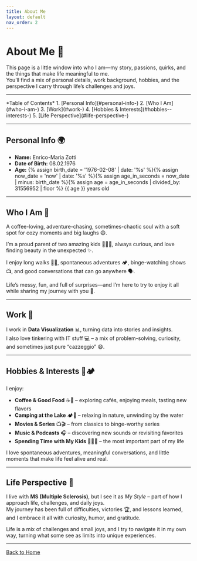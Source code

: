 ```yaml
---
title: About Me
layout: default
nav_order: 2
---
```


# About Me 👋

This page is a little window into who I am—my story, passions, quirks, and the things that make life meaningful to me.  
You’ll find a mix of personal details, work background, hobbies, and the perspective I carry through life’s challenges and joys.  

---

<div class="mobile-toc">
*Table of Contents*
1. [Personal Info](#personal-info-)
2. [Who I Am](#who-i-am-)
3. [Work](#work-)
4. [Hobbies & Interests](#hobbies--interests-)
5. [Life Perspective](#life-perspective-)
</div>

---

## Personal Info 🌍
- **Name:** Enrico-Maria Zotti  
- **Date of Birth:** 08.02.1976  
- **Age:** {% assign birth_date = '1976-02-08' | date: '%s' %}{% assign now_date = 'now' | date: '%s' %}{% assign age_in_seconds = now_date | minus: birth_date %}{% assign age = age_in_seconds | divided_by: 31556952 | floor %} {{ age }} years old

---

## Who I Am 🌟
A coffee-loving, adventure-chasing, sometimes-chaotic soul with a soft spot for cozy moments and big laughs 😄.

I’m a proud parent of two amazing kids 👨‍👧‍👦, always curious, and love finding beauty in the unexpected ✨.

I enjoy long walks 🚶‍♂️, spontaneous adventures 🏕️, binge-watching shows 📺, and good conversations that can go anywhere 🗣️.

Life’s messy, fun, and full of surprises—and I’m here to try to enjoy it all while sharing my journey with you 💫.  

---

## Work 💼
I work in **Data Visualization** 📊, turning data into stories and insights.  
I also love tinkering with IT stuff 💻 – a mix of problem-solving, curiosity, and sometimes just pure “cazzeggio” 😄.

---

## Hobbies & Interests 🎨🏕️
I enjoy:  
- **Coffee & Good Food** ☕🍝 – exploring cafés, enjoying meals, tasting new flavors  
- **Camping at the Lake** 🏕️🌊 – relaxing in nature, unwinding by the water  
- **Movies & Series** 📺🎬 – from classics to binge-worthy series  
- **Music & Podcasts** 🎧 – discovering new sounds or revisiting favorites  
- **Spending Time with My Kids** 👨‍👧‍👦 – the most important part of my life  

I love spontaneous adventures, meaningful conversations, and little moments that make life feel alive and real.

---

## Life Perspective 🌟
I live with **MS (Multiple Sclerosis)**, but I see it as *My Style* – part of how I approach life, challenges, and daily joys.  
My journey has been full of difficulties, victories 🏆, and lessons learned, and I embrace it all with curiosity, humor, and gratitude.  

Life is a mix of challenges and small joys, and I try to navigate it in my own way, turning what some see as limits into unique experiences.

---

[Back to Home](index.md)

